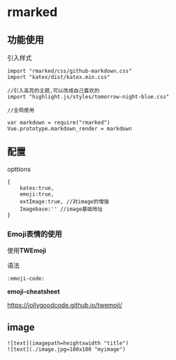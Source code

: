 # rmarked

## 功能使用

引入样式

```
import "rmarked/css/github-markdown.css"
import "katex/dist/katex.min.css"

//引入高亮的主题,可以改成自己喜欢的
import "highlight.js/styles/tomorrow-night-blue.css"

//全局使用

var markdown = require("rmarked")
Vue.prototype.markdown_render = markdown

```

## 配置


opttions
```
{
    katex:true,
    emoji:true,
    extImage:true, //对image的增强
    Imagebase:'' //image基础地址
}

```

### Emoji表情的使用

使用**TWEmoji**

语法

```
:emoji-code:
```

**emoji-cheatsheet**

https://jollygoodcode.github.io/twemoji/

## image 


```
![text](imagepath=heightxwidth "title")
![text](./image.jpg=100x100 "myimage")
```
